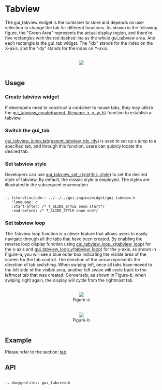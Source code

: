 # Tabview

The gui_tabview widget is the container to store and depends on user selection to change the tab for different functions. As shown in the following figure, the "Green Area" represents the actual display region, and there're five rectangles with the red dashed line as the whole gui_tabview area. And each rectangle is the gui_tab widget. The "idx" stands for the index on the X-axis, and the "idy" stands for the index on Y-axis.

<br>
<center><img src="https://foruda.gitee.com/images/1700117108278339023/652a6a38_10641540.png" /></center>
<br>

## Usage

### Create tabview widget
If developers need to construct a container to house tabs, they may utilize the [gui_tabview_create(parent, filename, x, y, w, h)](#gui_tabview_create) function to establish a tabview.

### Switch the gui_tab

[gui_tabview_jump_tab(parent_tabview, idx, idy)](#gui_tabview_create ) is used to set up a jump to a specified tab, and through this function, users can quickly locate the desired tab.

### Set tabview style
Developers can use [gui_tabview_set_style(this, style)](#gui_tabview_create) to set the desired style of tabview. By default, the classic style is employed. The styles are illustrated in the subsequent enumeration.

```eval_rst

.. literalinclude:: ../../../gui_engine/widget/gui_tabview.h
   :language: c
   :start-after: /* T_SLIDE_STYLE enum start*/
   :end-before: /* T_SLIDE_STYLE enum end*/

```

### Set tabview loop

The Tabview loop function is a clever feature that allows users to easily navigate through all the tabs that have been created. By enabling the reverse loop display function using [gui_tabview_loop_x(tabview, loop)](#gui_tabview_create) for the x-axis and [gui_tabview_loop_y(tabview, loop)](#gui_tabview_create) for the y-axis, as shown in Figure-a, you will see a blue outer box indicating the visible area of the screen for the tab control. The direction of the arrow represents the direction of tab switching. When swiping left, once all tabs have moved to the left side of the visible area, another left swipe will cycle back to the leftmost tab that was created. Conversely, as shown in Figure-b, when swiping right again, the display will cycle from the rightmost tab.

<br>
<center><img src="https://foruda.gitee.com/images/1707118586546869079/2d4816ec_10641540.png" /></center>
<center>Figure-a</center>
<br>

<br>
<center><img src="https://foruda.gitee.com/images/1707118609354334424/c6a664b2_10641540.png" /></center>
<center>Figure-b</center>
<br>

## Example

Please refer to the section: [tab](./gui_tab.md)


## API


```eval_rst

.. doxygenfile:: gui_tabview.h

```
